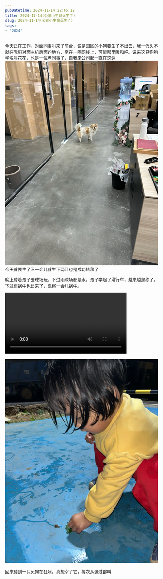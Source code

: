 ```yaml
---
pubDatetime: 2024-11-14 22:05:12
title: 2024-11-14(公司小生命诞生了)
slug: 2024-11-14(公司小生命诞生了)
tags:
- "2024"
---
```


今天正在工作，对面同事叫来了前台，说是园区的小狗要生了不出去，我一低头不就在我斜对面主机后面的地方，窝在一圈网线上，可能那里暖和吧。说来这只狗狗学名叫花花，也是一位老同事了，自我来公司起一直在这边
![image](../../../../public/img/2024/2024-11-14-3a6eefa7-368f-4a95-b61c-96e91331182c.webp)
今天就要生了不一会儿就生下两只也是成功转移了

晚上带着孩子去球场玩，下过雨球场都是水，孩子学起了滑行车，越来越熟练了，下过雨蜗牛也出来了，观察一会儿蜗牛。

<video width="400px" preload loop controls><source src="https://pub-4232cd0528364004a537285f400807bf.r2.dev/2024/3a1f7faf-4e3e-4a45-9ec0-cf599c281282.mov" type="video/mp4"></video>

![image](../../../../public/img/2024/2024-11-14-62438e2a-e565-4daa-801d-859cc1d8eadb.webp)

回来碰到一只死狗在狂吠，真想宰了它，每次从这过都叫

